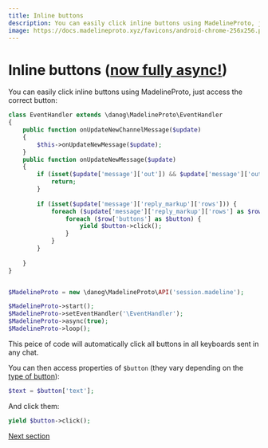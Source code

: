 ```yaml
---
title: Inline buttons
description: You can easily click inline buttons using MadelineProto, just access the correct button:
image: https://docs.madelineproto.xyz/favicons/android-chrome-256x256.png
---
```

# Inline buttons ([now fully async!](https://docs.madelineproto.xyz/docs/ASYNC.html))

You can easily click inline buttons using MadelineProto, just access the correct button:

```php
class EventHandler extends \danog\MadelineProto\EventHandler
{
    public function onUpdateNewChannelMessage($update)
    {
        $this->onUpdateNewMessage($update);
    }
    public function onUpdateNewMessage($update)
    {
        if (isset($update['message']['out']) && $update['message']['out']) {
            return;
        }
        
        if (isset($update['message']['reply_markup']['rows'])) {
            foreach ($update['message']['reply_markup']['rows'] as $row) {
                foreach ($row['buttons'] as $button) {
                    yield $button->click();
                }
            }
        }
        
    }
}


$MadelineProto = new \danog\MadelineProto\API('session.madeline');

$MadelineProto->start();
$MadelineProto->setEventHandler('\EventHandler');
$MadelineProto->async(true);
$MadelineProto->loop();
```

This peice of code will automatically click all buttons in all keyboards sent in any chat.

You can then access properties of `$button` (they vary depending on the [type of button](https://docs.madelineproto.xyz/API_docs/types/KeyboardButton.html)):

```php
$text = $button['text'];
```

And click them:

```php
yield $button->click();
```

<a href="https://docs.madelineproto.xyz/docs/SECRET_CHATS.html">Next section</a>